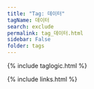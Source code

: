 ```yaml
---
title: "Tag: 데이터"
tagName: 데이터
search: exclude
permalink: tag_데이터.html
sidebar: False
folder: tags
---
```

{% include taglogic.html %}

{% include links.html %}
